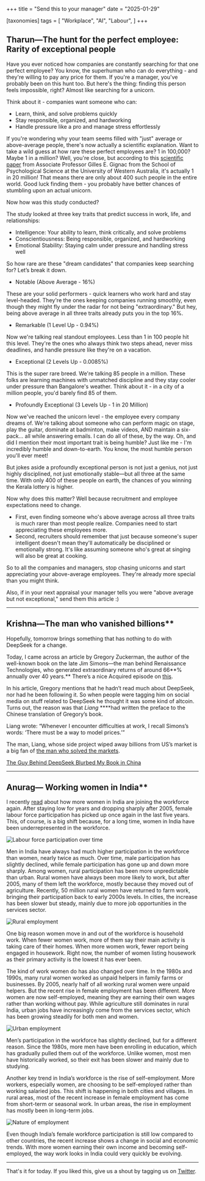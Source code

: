 +++
title = "Send this to your manager"
date = "2025-01-29"

[taxonomies]
tags = [
    "Workplace",
    "AI",
    "Labour",
]
+++

## Tharun—The hunt for the perfect employee: Rarity of exceptional people

Have you ever noticed how companies are constantly searching for that one perfect employee? You know, the superhuman who can do everything - and they're willing to pay any price for them. If you're a manager, you've probably been on this hunt too. But here's the thing: finding this person feels impossible, right? Almost like searching for a unicorn.

Think about it - companies want someone who can:

- Learn, think, and solve problems quickly
- Stay responsible, organized, and hardworking
- Handle pressure like a pro and manage stress effortlessly

If you're wondering why your team seems filled with "just" average or above-average people, there's now actually a scientific explanation. Want to take a wild guess at how rare these perfect employees are? 1 in 100,000? Maybe 1 in a million? Well, you're close, but according to this [scientific paper](https://www.sciencedirect.com/science/article/pii/S019188692400415X/pdfft?md5=a3e5a88bd7c78131ca7c6b09ebb26df5&pid=1-s2.0-S019188692400415X-main.pdf) from Associate Professor Gilles E. Gignac from the School of Psychological Science at the University of Western Australia, it's actually 1 in 20 million! That means there are only about 400 such people in the entire world. Good luck finding them - you probably have better chances of stumbling upon an actual unicorn.

Now how was this study conducted?

The study looked at three key traits that predict success in work, life, and relationships:

- Intelligence: Your ability to learn, think critically, and solve problems
- Conscientiousness: Being responsible, organized, and hardworking
- Emotional Stability: Staying calm under pressure and handling stress well

So how rare are these "dream candidates" that companies keep searching for? Let’s break it down.

- Notable (Above Average - 16%)

These are your solid performers - quick learners who work hard and stay level-headed. They're the ones keeping companies running smoothly, even though they might fly under the radar for not being "extraordinary." But hey, being above average in all three traits already puts you in the top 16%.

- Remarkable (1 Level Up - 0.94%)

Now we're talking real standout employees. Less than 1 in 100 people hit this level. They're the ones who always think two steps ahead, never miss deadlines, and handle pressure like they're on a vacation.

- Exceptional (2 Levels Up - 0.0085%)

This is the super rare breed. We're talking 85 people in a million. These folks are learning machines with unmatched discipline and they stay cooler under pressure than Bangalore's weather. Think about it - in a city of a million people, you'd barely find 85 of them.

- Profoundly Exceptional (3 Levels Up - 1 in 20 Million)

Now we've reached the unicorn level - the employee every company dreams of. We're talking about someone who can perform magic on stage, play the guitar, dominate at badminton, make videos, AND maintain a six-pack... all while answering emails. I can do all of these, by the way. Oh, and did I mention their most important trait is being humble? Just like me - I'm incredibly humble and down-to-earth. You know, the most humble person you'll ever meet!

But jokes aside a profoundly exceptional person is not just a genius, not just highly disciplined, not just emotionally stable—but all three at the same time. With only 400 of these people on earth, the chances of you winning the Kerala lottery is higher.

Now why does this matter? Well because recruitment and employee expectations need to change.

- First, even finding someone who's above average across all three traits is much rarer than most people realize. Companies need to start appreciating these employees more.
- Second, recruiters should remember that just because someone's super intelligent doesn't mean they'll automatically be disciplined or emotionally strong. It's like assuming someone who's great at singing will also be great at cooking.

So to all the companies and managers, stop chasing unicorns and start appreciating your above-average employees. They're already more special than you might think.

Also, if in your next appraisal your manager tells you were "above average but not exceptional," send them this article :)

---

## Krishna—The man who vanished billions**

Hopefully, tomorrow brings something that has nothing to do with DeepSeek for a change. 

Today, I came across an article by Gregory Zuckerman, the author of the well-known book on the late Jim Simons—the man behind Renaissance Technologies, who generated extraordinary returns of around 66**% annually over 40 years.** There’s a nice Acquired episode on [this](https://www.acquired.fm/episodes/renaissance-technologies).

In his article, Gregory mentions that he hadn’t read much about DeepSeek, nor had he been following it. So when people were tagging him on social media on stuff related to DeepSeek he thought it was some kind of altcoin. Turns out, the reason was that *Liang* ****had written the preface to the Chinese translation of Gregory’s book.

Liang wrote: “Whenever I encounter difficulties at work, I recall Simons’s words: ‘There must be a way to model prices.’” 

The man, Liang, whose side project wiped away billions from US’s market is a big fan of [the man who solved the markets](https://www.amazon.in/Man-Who-Solved-Market-Revolution/dp/073521798X).

[The Guy Behind DeepSeek Blurbed My Book in China](https://www.wsj.com/tech/ai/the-guy-behind-deepseek-blurbed-my-book-in-china-ce08bd4f)

---

## Anurag— Working women in India**

I recently [read](https://www.dataforindia.com/female-lfpr-change/) about how more women in India are joining the workforce again. After staying low for years and dropping sharply after 2005, female labour force participation has picked up once again in the last five years. This, of course, is a big shift because, for a long time, women in India have been underrepresented in the workforce.

![Labour force participation over time](/images/labour-force-participation-over-time.jpg)

Men in India have always had much higher participation in the workforce than women, nearly twice as much. Over time, male participation has slightly declined, while female participation has gone up and down more sharply. Among women, rural participation has been more unpredictable than urban. Rural women have always been more likely to work, but after 2005, many of them left the workforce, mostly because they moved out of agriculture. Recently, 50 million rural women have returned to farm work, bringing their participation back to early 2000s levels. In cities, the increase has been slower but steady, mainly due to more job opportunities in the services sector.

![Rural employment](/images/rural-employment.jpg)

One big reason women move in and out of the workforce is household work. When fewer women work, more of them say their main activity is taking care of their homes. When more women work, fewer report being engaged in housework. Right now, the number of women listing housework as their primary activity is the lowest it has ever been.

The kind of work women do has also changed over time. In the 1980s and 1990s, many rural women worked as unpaid helpers in family farms or businesses. By 2005, nearly half of all working rural women were unpaid helpers. But the recent rise in female employment has been different. More women are now self-employed, meaning they are earning their own wages rather than working without pay. While agriculture still dominates in rural India, urban jobs have increasingly come from the services sector, which has been growing steadily for both men and women.

![Urban employment](/images/urban-employment.jpg)

Men’s participation in the workforce has slightly declined, but for a different reason. Since the 1980s, more men have been enrolling in education, which has gradually pulled them out of the workforce. Unlike women, most men have historically worked, so their exit has been slower and mainly due to studying.

Another key trend in India’s workforce is the rise of self-employment. More workers, especially women, are choosing to be self-employed rather than working salaried jobs. This shift is happening in both cities and villages. In rural areas, most of the recent increase in female employment has come from short-term or seasonal work. In urban areas, the rise in employment has mostly been in long-term jobs.

![Nature of employment](/images/nature-of-employment.jpg)

Even though India’s female workforce participation is still low compared to other countries, the recent increase shows a change in social and economic trends. With more women earning their own income and becoming self-employed, the way work looks in India could very quickly be evolving.

---

That's it for today. If you liked this, give us a shout by tagging us on [Twitter](https://x.com/zerodhamarkets).
